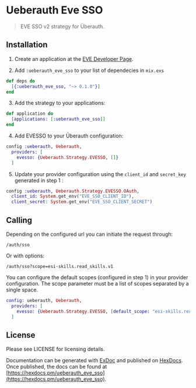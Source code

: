 # Ueberauth Eve SSO

> EVE SSO v2 strategy for Überauth.

## Installation

1. Create an application at the [EVE Developer Page](https://developers.eveonline.com).

2. Add `:ueberauth_eve_sso` to your list of dependecies in `mix.exs`

  ```elixir
  def deps do
    [{:ueberauth_eve_sso, "~> 0.1.0"}]
  end
  ```

3. Add the strategy to your applications:

  ```elixir
  def application do
    [applications: [:ueberauth_eve_sso]]
  end
  ```

4. Add EVESSO to your Überauth configuration:

  ```elixir
  config :ueberauth, Ueberauth,
    providers: [
      evesso: {Ueberauth.Strategy.EVESSO, []}
    ]
  ```

5. Update your provider configuration using the `client_id` and `secret_key` generated in step 1 :

  ```elixir
  config :ueberauth, Ueberauth.Strategy.EVESSO.OAuth,
    client_id: System.get_env("EVE_SSO_CLIENT_ID"),
    client_secret: System.get_env("EVE_SSO_CLIENT_SECRET")
  ```

## Calling

Depending on the configured url you can initiate the request through:

    /auth/sso

Or with options:

    /auth/sso?scope=esi-skills.read_skills.v1

You can configure the default scopes (configured in step 1) in your provider configuration. The scope parameter must be a list of scopes separated by a single space.

```elixir
config: ueberauth, Ueberauth,
  providers: [
    evesso: {Ueberauth.Strategy.EVESSO, [default_scope: "esi-skills.read_skills.v1 esi-skills.read_skillqueue.v1"]}
  ]
```


## License

Please see LICENSE for licensing details.


Documentation can be generated with [ExDoc](https://github.com/elixir-lang/ex_doc)
and published on [HexDocs](https://hexdocs.pm). Once published, the docs can
be found at [https://hexdocs.pm/ueberauth_eve_sso](https://hexdocs.pm/ueberauth_eve_sso).


